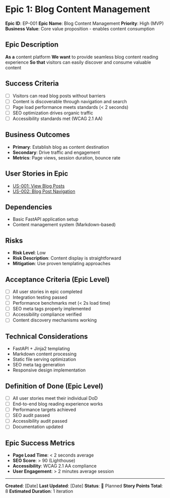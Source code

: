 # Epic 1: Blog Content Management

**Epic ID**: EP-001
**Epic Name**: Blog Content Management
**Priority**: High (MVP)
**Business Value**: Core value proposition - enables content consumption

## Epic Description
**As a** content platform
**We want** to provide seamless blog content reading experience
**So that** visitors can easily discover and consume valuable content

## Success Criteria
- [ ] Visitors can read blog posts without barriers
- [ ] Content is discoverable through navigation and search
- [ ] Page load performance meets standards (< 2 seconds)
- [ ] SEO optimization drives organic traffic
- [ ] Accessibility standards met (WCAG 2.1 AA)

## Business Outcomes
- **Primary**: Establish blog as content destination
- **Secondary**: Drive traffic and engagement
- **Metrics**: Page views, session duration, bounce rate

## User Stories in Epic
- [US-001: View Blog Posts](../user-stories/US-001-view-blog-posts.md)
- [US-002: Blog Post Navigation](../user-stories/US-002-blog-post-navigation.md)

## Dependencies
- Basic FastAPI application setup
- Content management system (Markdown-based)

## Risks
- **Risk Level**: Low
- **Risk Description**: Content display is straightforward
- **Mitigation**: Use proven templating approaches

## Acceptance Criteria (Epic Level)
- [ ] All user stories in epic completed
- [ ] Integration testing passed
- [ ] Performance benchmarks met (< 2s load time)
- [ ] SEO meta tags properly implemented
- [ ] Accessibility compliance verified
- [ ] Content discovery mechanisms working

## Technical Considerations
- FastAPI + Jinja2 templating
- Markdown content processing
- Static file serving optimization
- SEO meta tag generation
- Responsive design implementation

## Definition of Done (Epic Level)
- [ ] All user stories meet their individual DoD
- [ ] End-to-end blog reading experience works
- [ ] Performance targets achieved
- [ ] SEO audit passed
- [ ] Accessibility audit passed
- [ ] Documentation updated

## Epic Success Metrics
- **Page Load Time**: < 2 seconds average
- **SEO Score**: > 90 (Lighthouse)
- **Accessibility**: WCAG 2.1 AA compliance
- **User Engagement**: > 2 minutes average session

---
**Created**: [Date]
**Last Updated**: [Date]
**Status**: 📝 Planned
**Story Points Total**: 8
**Estimated Duration**: 1 iteration
